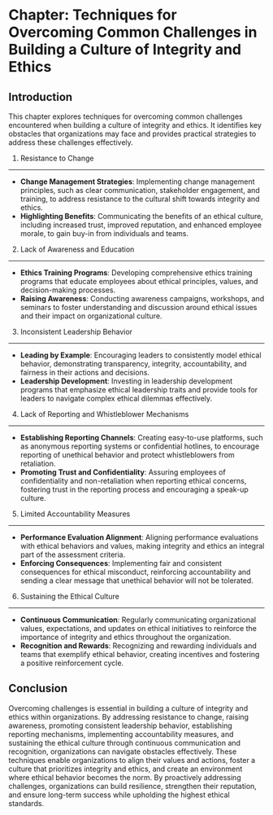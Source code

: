 Chapter: Techniques for Overcoming Common Challenges in Building a Culture of Integrity and Ethics
==================================================================================================

Introduction
------------

This chapter explores techniques for overcoming common challenges encountered when building a culture of integrity and ethics. It identifies key obstacles that organizations may face and provides practical strategies to address these challenges effectively.

1. Resistance to Change
-----------------------

* **Change Management Strategies**: Implementing change management principles, such as clear communication, stakeholder engagement, and training, to address resistance to the cultural shift towards integrity and ethics.
* **Highlighting Benefits**: Communicating the benefits of an ethical culture, including increased trust, improved reputation, and enhanced employee morale, to gain buy-in from individuals and teams.

2. Lack of Awareness and Education
----------------------------------

* **Ethics Training Programs**: Developing comprehensive ethics training programs that educate employees about ethical principles, values, and decision-making processes.
* **Raising Awareness**: Conducting awareness campaigns, workshops, and seminars to foster understanding and discussion around ethical issues and their impact on organizational culture.

3. Inconsistent Leadership Behavior
-----------------------------------

* **Leading by Example**: Encouraging leaders to consistently model ethical behavior, demonstrating transparency, integrity, accountability, and fairness in their actions and decisions.
* **Leadership Development**: Investing in leadership development programs that emphasize ethical leadership traits and provide tools for leaders to navigate complex ethical dilemmas effectively.

4. Lack of Reporting and Whistleblower Mechanisms
-------------------------------------------------

* **Establishing Reporting Channels**: Creating easy-to-use platforms, such as anonymous reporting systems or confidential hotlines, to encourage reporting of unethical behavior and protect whistleblowers from retaliation.
* **Promoting Trust and Confidentiality**: Assuring employees of confidentiality and non-retaliation when reporting ethical concerns, fostering trust in the reporting process and encouraging a speak-up culture.

5. Limited Accountability Measures
----------------------------------

* **Performance Evaluation Alignment**: Aligning performance evaluations with ethical behaviors and values, making integrity and ethics an integral part of the assessment criteria.
* **Enforcing Consequences**: Implementing fair and consistent consequences for ethical misconduct, reinforcing accountability and sending a clear message that unethical behavior will not be tolerated.

6. Sustaining the Ethical Culture
---------------------------------

* **Continuous Communication**: Regularly communicating organizational values, expectations, and updates on ethical initiatives to reinforce the importance of integrity and ethics throughout the organization.
* **Recognition and Rewards**: Recognizing and rewarding individuals and teams that exemplify ethical behavior, creating incentives and fostering a positive reinforcement cycle.

Conclusion
----------

Overcoming challenges is essential in building a culture of integrity and ethics within organizations. By addressing resistance to change, raising awareness, promoting consistent leadership behavior, establishing reporting mechanisms, implementing accountability measures, and sustaining the ethical culture through continuous communication and recognition, organizations can navigate obstacles effectively. These techniques enable organizations to align their values and actions, foster a culture that prioritizes integrity and ethics, and create an environment where ethical behavior becomes the norm. By proactively addressing challenges, organizations can build resilience, strengthen their reputation, and ensure long-term success while upholding the highest ethical standards.
